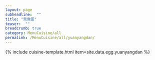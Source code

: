 ```yaml
---
layout: page
subheadline:  ""
title: "鸳鸯蛋" 
teaser:  "" 
breadcrumb: true
category: MenuCuisine/all
permalink: /MenuCuisine/all/yuanyangdan/
---
```


{% include cuisine-template.html item=site.data.egg.yuanyangdan %}
